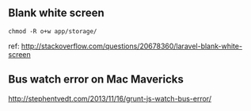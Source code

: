 ## Blank white screen

	chmod -R o+w app/storage/

ref: http://stackoverflow.com/questions/20678360/laravel-blank-white-screen


## Bus watch error on Mac Mavericks

<http://stephentvedt.com/2013/11/16/grunt-js-watch-bus-error/>

